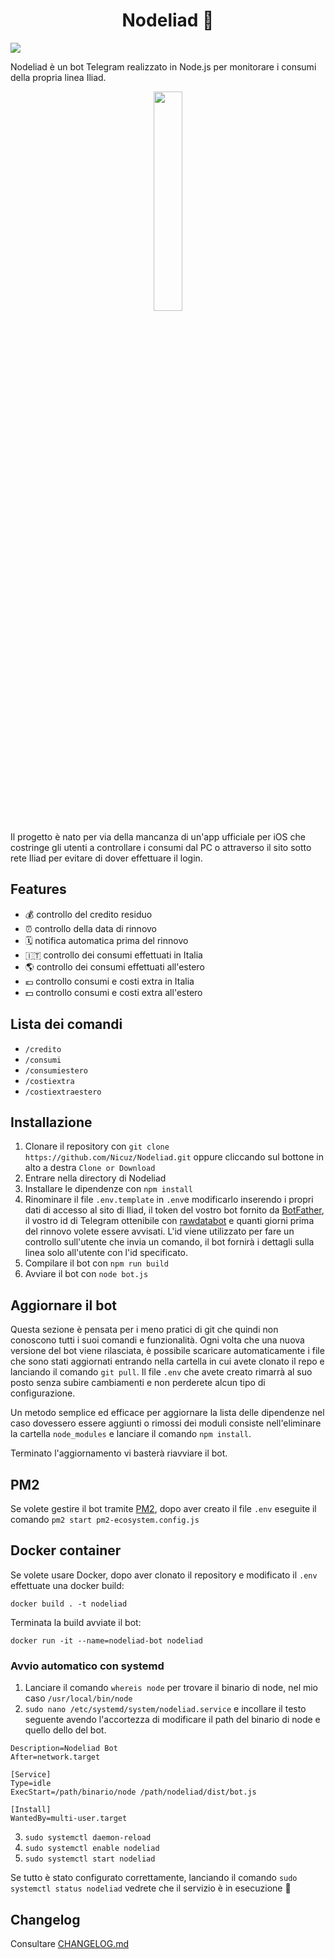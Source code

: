 <h1 align="center">Nodeliad 🤖</h1>
<img src="https://img.shields.io/badge/docker-ready-brightgreen.svg"/>

Nodeliad è un bot Telegram realizzato in Node.js per monitorare i consumi della propria linea Iliad.

<p align="center">
  <img src="https://i.imgur.com/Djysc5G.png" width="30%">
</p>

Il progetto è nato per via della mancanza di un'app ufficiale per iOS che costringe gli utenti a controllare i consumi dal PC o attraverso il sito sotto rete Iliad per evitare di dover effettuare il login.

## Features
* 💰 controllo del credito residuo
* ⏰ controllo della data di rinnovo
* 🗓 notifica automatica prima del rinnovo
* 🇮🇹 controllo dei consumi effettuati in Italia
* 🌎 controllo dei consumi effettuati all'estero
* 💶 controllo consumi e costi extra in Italia
* 💵 controllo consumi e costi extra all'estero

## Lista dei comandi
* ```/credito```
* ```/consumi```
* ```/consumiestero```
* ```/costiextra```
* ```/costiextraestero```

## Installazione
1. Clonare il repository con ```git clone https://github.com/Nicuz/Nodeliad.git``` oppure cliccando sul bottone in alto a destra ```Clone or Download```
2. Entrare nella directory di Nodeliad
3. Installare le dipendenze con ```npm install```
4. Rinominare il file ```.env.template``` in ```.env```e modificarlo inserendo i propri dati di accesso al sito di Iliad, il token del vostro bot fornito da [BotFather](https://telegram.me/BotFather), il vostro id di Telegram ottenibile con [rawdatabot](https://telegram.me/rawdatabot) e quanti giorni prima del rinnovo volete essere avvisati. L'id viene utilizzato per fare un controllo sull'utente che invia un comando, il bot fornirà i dettagli sulla linea solo all'utente con l'id specificato.
5. Compilare il bot con ```npm run build```
6. Avviare il bot con ```node bot.js```

## Aggiornare il bot
Questa sezione è pensata per i meno pratici di git che quindi non conoscono tutti i suoi comandi e funzionalità. Ogni volta che una nuova versione del bot viene rilasciata, è possibile scaricare automaticamente i file che sono stati aggiornati entrando nella cartella in cui avete clonato il repo e lanciando il comando ```git pull```. Il file ```.env``` che avete creato rimarrà al suo posto senza subire cambiamenti e non perderete alcun tipo di configurazione.

Un metodo semplice ed efficace per aggiornare la lista delle dipendenze nel caso dovessero essere aggiunti o rimossi dei moduli consiste nell'eliminare la cartella ```node_modules``` e lanciare il comando ```npm install```.

Terminato l'aggiornamento vi basterà riavviare il bot.

## PM2
Se volete gestire il bot tramite [PM2](https://github.com/Unitech/pm2), dopo aver creato il file `.env` eseguite il comando ```pm2 start pm2-ecosystem.config.js```

## Docker container
Se volete usare Docker, dopo aver clonato il repository e modificato il `.env` effettuate una docker build:

```docker build . -t nodeliad```

Terminata la build avviate il bot:

```docker run -it --name=nodeliad-bot nodeliad```


### Avvio automatico con systemd
1. Lanciare il comando ```whereis node``` per trovare il binario di node, nel mio caso ```/usr/local/bin/node```
2. ```sudo nano /etc/systemd/system/nodeliad.service``` e incollare il testo seguente avendo l'accortezza di modificare il path del binario di node e quello dello del bot.

```[Unit]
Description=Nodeliad Bot
After=network.target

[Service]
Type=idle
ExecStart=/path/binario/node /path/nodeliad/dist/bot.js

[Install]
WantedBy=multi-user.target
```

3. ```sudo systemctl daemon-reload```
4. ```sudo systemctl enable nodeliad```
5. ```sudo systemctl start nodeliad```

Se tutto è stato configurato correttamente, lanciando il comando ```sudo systemctl status nodeliad``` vedrete che il servizio è in esecuzione 💪

## Changelog
Consultare [CHANGELOG.md](https://github.com/Nicuz/Nodeliad/blob/master/CHANGELOG.md)
